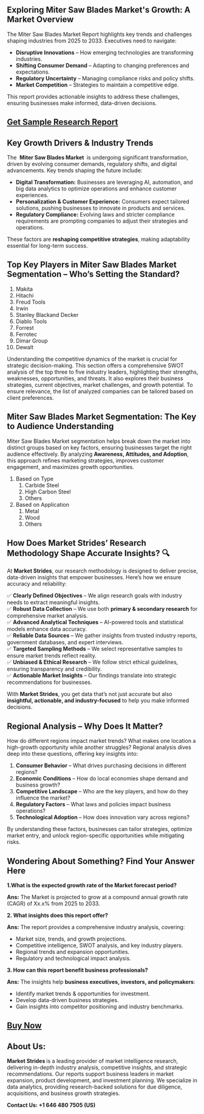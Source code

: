 <h2>Exploring Miter Saw Blades Market's Growth: A Market Overview</h2>
<p>The Miter Saw Blades Market Report highlights key trends and challenges shaping industries from 2025 to 2033. Executives need to navigate:</p>
<ul>
<li><strong>Disruptive Innovations</strong> – How emerging technologies are transforming industries.</li>
<li><strong>Shifting Consumer Demand</strong> – Adapting to changing preferences and expectations.</li>
<li><strong>Regulatory Uncertainty</strong> – Managing compliance risks and policy shifts.</li>
<li><strong>Market Competition</strong> – Strategies to maintain a competitive edge.</li>
</ul>
<p>This report provides actionable insights to address these challenges, ensuring businesses make informed, data-driven decisions.</p>
<h2><a href=https://marketstrides.com/request-sample/miter-saw-blades-market>Get</a><a href=https://marketstrides.com/request-sample/miter-saw-blades-market> S</a><a href=https://marketstrides.com/request-sample/miter-saw-blades-market>ample</a><a href=https://marketstrides.com/request-sample/miter-saw-blades-market> Research Report</a></h2>
<h2>Key Growth Drivers &amp; Industry Trends</h2>
<p>The  <strong>Miter Saw Blades Market </strong> is undergoing significant transformation, driven by evolving consumer demands, regulatory shifts, and digital advancements. Key trends shaping the future include:</p>
<ul>
<li><strong>Digital Transformation:</strong> Businesses are leveraging AI, automation, and big data analytics to optimize operations and enhance customer experiences.</li>
<li><strong>Personalization &amp; Customer Experience:</strong> Consumers expect tailored solutions, pushing businesses to innovate in products and services.</li>
<li><strong>Regulatory Compliance:</strong> Evolving laws and stricter compliance requirements are prompting companies to adjust their strategies and operations.</li>
</ul>
<p>These factors are <strong>reshaping competitive strategies</strong>, making adaptability essential for long-term success.</p>
<h2>Top Key Players in Miter Saw Blades Market Segmentation – Who’s Setting the Standard?</h2>
<p><ol><li>Makita</li><li>Hitachi</li><li>Freud Tools</li><li>Irwin</li><li>Stanley Blackand Decker</li><li>Diablo Tools</li><li>Forrest</li><li>Ferrotec</li><li>Dimar Group</li><li>Dewalt</li></ol></p>
<div>
<p>Understanding the competitive dynamics of the market is crucial for strategic decision-making. This section offers a comprehensive SWOT analysis of the top three to five industry leaders, highlighting their strengths, weaknesses, opportunities, and threats. It also explores their business strategies, current objectives, market challenges, and growth potential. To ensure relevance, the list of analyzed companies can be tailored based on client preferences.</p>
<h2>Miter Saw Blades Market Segmentation: The Key to Audience Understanding</h2>
<p>Miter Saw Blades Market segmentation helps break down the market into distinct groups based on key factors, ensuring businesses target the right audience effectively. By analyzing <strong>Awareness, Attitudes, and Adoption</strong>, this approach refines marketing strategies, improves customer engagement, and maximizes growth opportunities.</p>
<p><ol><li>Based on Type<ol><li> Carbide Steel</li><li>High Carbon Steel</li><li>Others</ol></li><li> Based on Application<ol><li>Metal</li><li>Wood</li><li>Others</ol></li></ol></p>
<h2>How Does Market Strides’ Research Methodology Shape Accurate Insights? 🔍</h2>
<p>At <strong>Market Strides</strong>, our research methodology is designed to deliver precise, data-driven insights that empower businesses. Here’s how we ensure accuracy and reliability:</p>
<p>✅ <strong>Clearly Defined Objectives</strong> – We align research goals with industry needs to extract meaningful insights.<br />✅ <strong>Robust Data Collection</strong> – We use both <strong>primary &amp; secondary research</strong> for comprehensive market analysis.<br />✅ <strong>Advanced Analytical Techniques</strong> – AI-powered tools and statistical models enhance data accuracy.<br />✅ <strong>Reliable Data Sources</strong> – We gather insights from trusted industry reports, government databases, and expert interviews.<br />✅ <strong>Targeted Sampling Methods</strong> – We select representative samples to ensure market trends reflect reality.<br />✅ <strong>Unbiased &amp; Ethical Research</strong> – We follow strict ethical guidelines, ensuring transparency and credibility.<br />✅ <strong>Actionable Market Insights</strong> – Our findings translate into strategic recommendations for businesses.</p>
<p>With <strong>Market Strides</strong>, you get data that’s not just accurate but also <strong>insightful, actionable, and industry-focused</strong> to help you make informed decisions.</p>
<h2>Regional Analysis – Why Does It Matter?</h2>
<p>How do different regions impact market trends? What makes one location a high-growth opportunity while another struggles? Regional analysis dives deep into these questions, offering key insights into:</p>
<ol>
<li><strong>Consumer Behavior</strong> – What drives purchasing decisions in different regions?</li>
<li><strong>Economic Conditions</strong> – How do local economies shape demand and business growth?</li>
<li><strong>Competitive Landscape</strong> – Who are the key players, and how do they influence the market?</li>
<li><strong>Regulatory Factors</strong> – What laws and policies impact business operations?</li>
<li><strong>Technological Adoption</strong> – How does innovation vary across regions?</li>
</ol>
<p>By understanding these factors, businesses can tailor strategies, optimize market entry, and unlock region-specific opportunities while mitigating risks. </p>
<h2>Wondering About Something? Find Your Answer Here</h2>
<p><strong>1.What is the expected growth rate of the Market forecast period?</strong></p>
<p><strong>Ans:</strong> The Market is projected to grow at a compound annual growth rate (CAGR) of Xx.x% from 2025 to 2033.</p>
<p><strong>2. What insights does this report offer?</strong></p>
<p><strong>Ans:</strong> The report provides a comprehensive industry analysis, covering:</p>
<ul>
<li>Market size, trends, and growth projections.</li>
<li>Competitive intelligence, SWOT analysis, and key industry players.</li>
<li>Regional trends and expansion opportunities.</li>
<li>Regulatory and technological impact analysis.</li>
</ul>
<p><strong>3. How can this report benefit business professionals?</strong></p>
<p><strong>Ans:</strong> The insights help <strong>business executives, investors, and policymakers</strong>:</p>
<ul>
<li>Identify market trends &amp; opportunities for investment.</li>
<li>Develop data-driven business strategies.</li>
<li>Gain insights into competitor positioning and industry benchmarks.</li>
</ul>
<h2><strong><a href=https://marketstrides.com/buyNow/miter-saw-blades-market>Buy Now</a></strong></h2>
<h2>About Us:</h2>
<p><strong>Market Strides </strong>is a leading provider of market intelligence research, delivering in-depth industry analysis, competitive insights, and strategic recommendations. Our reports support business leaders in market expansion, product development, and investment planning. We specialize in data analytics, providing research-backed solutions for due diligence, acquisitions, and business growth strategies.</p>
<p><strong>Contact Us:  +1 646 480 7505 (US)</strong></p>
</div>

